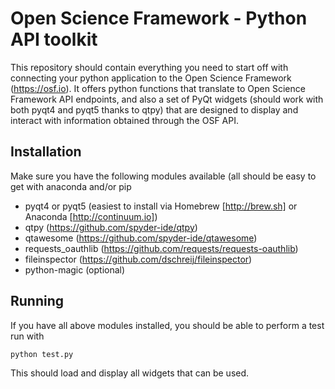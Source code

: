 # Open Science Framework - Python API toolkit
This repository should contain everything you need to start off with connecting your python application to the Open Science Framework (https://osf.io). It offers python functions that translate to Open Science Framework API endpoints, and also a set of PyQt widgets (should work with both pyqt4 and pyqt5 thanks to qtpy) that are designed to display and interact with information obtained through the OSF API.

## Installation
Make sure you have the following modules available (all should be easy to get with anaconda and/or pip

- pyqt4 or pyqt5 (easiest to install via Homebrew [http://brew.sh] or Anaconda [http://continuum.io])
- qtpy (https://github.com/spyder-ide/qtpy)
- qtawesome (https://github.com/spyder-ide/qtawesome)
- requests_oauthlib (https://github.com/requests/requests-oauthlib)
- fileinspector (https://github.com/dschreij/fileinspector)
- python-magic (optional)

## Running
If you have all above modules installed, you should be able to perform a test run with

    python test.py

This should load and display all widgets that can be used.
